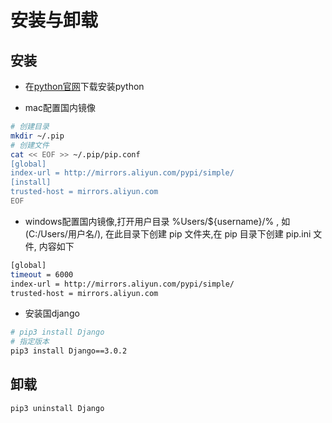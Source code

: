 # 安装与卸载


##  安装 

* 在[python官网](https://www.python.org/downloads/)下载安装python

* mac配置国内镜像

```bash 
# 创建目录  
mkdir ~/.pip 
# 创建文件   
cat << EOF >> ~/.pip/pip.conf
[global]
index-url = http://mirrors.aliyun.com/pypi/simple/
[install]
trusted-host = mirrors.aliyun.com
EOF
```

* windows配置国内镜像,打开用户目录 %Users/${username}/% , 如(C:/Users/用户名/), 在此目录下创建 pip 文件夹,在 pip 目录下创建 pip.ini 文件, 内容如下

```BASH 
[global]
timeout = 6000
index-url = http://mirrors.aliyun.com/pypi/simple/
trusted-host = mirrors.aliyun.com
```

* 安装国django 

```bash 
# pip3 install Django
# 指定版本
pip3 install Django==3.0.2
```


## 卸载 

```BASH 
pip3 uninstall Django
```